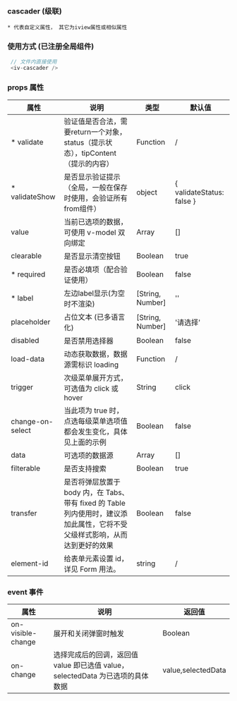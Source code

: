 ### cascader (级联)
`* 代表自定义属性， 其它为iview属性或相似属性`

### 使用方式 (已注册全局组件)
```js
 // 文件内直接使用
 <iv-cascader />
```
### props 属性
| 属性  |  说明  | 类型  | 默认值  |
| ------------ | ------------ | ------------ | ------------ |
| * validate  |  验证值是否合法，需要return一个对象，status（提示状态），tipContent（提示的内容）	  | Function  |  /  |
| * validateShow  |  是否显示验证提示（全局，一般在保存时使用，会验证所有from组件）	  | object  |  { validateStatus: false }  |
| value  |  当前已选项的数据，可使用 v-model 双向绑定  | Array  |  []  |
|  clearable | 是否显示清空按钮	  | Boolean  |  true  |
|  * required | 是否必填项（配合验证使用）	  | Boolean  |  false  |
|  * label | 左边label显示(为空时不渲染)	  | [String, Number]  |  ''  |
|  placeholder | 占位文本 (已多语言化)		  | [String, Number]  |  '请选择'  |
|  disabled | 是否禁用选择器	  | Boolean  |  false  |
|  load-data | 动态获取数据，数据源需标识 loading	  | Function  |  /  |
|  trigger | 次级菜单展开方式，可选值为 click 或 hover	  | String  |  click  |
|  change-on-select | 当此项为 true 时，点选每级菜单选项值都会发生变化，具体见上面的示例		  | Boolean  |  false  |
|  data | 可选项的数据源	  | Array  |  []  |
|  filterable | 是否支持搜索	  | Boolean  |  true  |
|  transfer | 是否将弹层放置于 body 内，在 Tabs、带有 fixed 的 Table 列内使用时，建议添加此属性，它将不受父级样式影响，从而达到更好的效果		  | Boolean  |  false  |
|  element-id | 给表单元素设置 id，详见 Form 用法。	  | string  |  /  |


### event 事件
| 属性  |  说明  | 返回值  |
| ------------ | ------------ | ------------ |
| on-visible-change | 展开和关闭弹窗时触发  |  Boolean | 
| on-change | 选择完成后的回调，返回值 value 即已选值 value，selectedData 为已选项的具体数据  |  value,selectedData |

